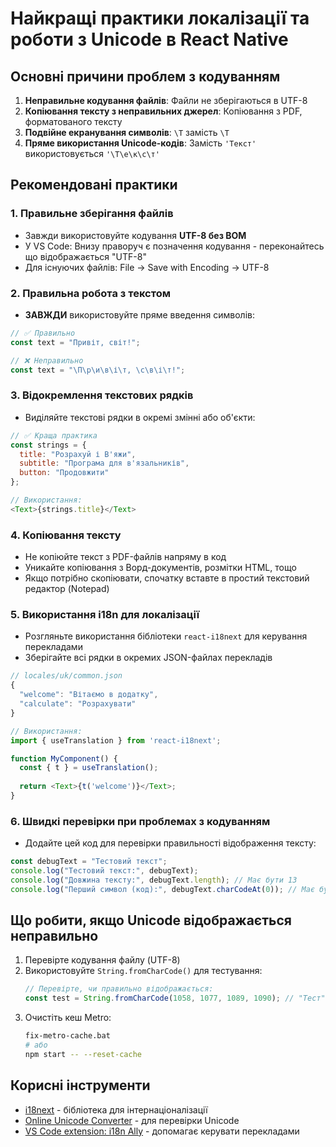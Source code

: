 # Найкращі практики локалізації та роботи з Unicode в React Native

## Основні причини проблем з кодуванням

1. **Неправильне кодування файлів**: Файли не зберігаються в UTF-8
2. **Копіювання тексту з неправильних джерел**: Копіювання з PDF, форматованого тексту
3. **Подвійне екранування символів**: `\Т` замість `\Т`
4. **Пряме використання Unicode-кодів**: Замість `'Текст'` використовується `'\Т\е\к\с\т'`

## Рекомендовані практики

### 1. Правильне зберігання файлів

- Завжди використовуйте кодування **UTF-8 без BOM**
- У VS Code: Внизу праворуч є позначення кодування - переконайтесь що відображається "UTF-8"
- Для існуючих файлів: File → Save with Encoding → UTF-8

### 2. Правильна робота з текстом

- **ЗАВЖДИ** використовуйте пряме введення символів:

```javascript
// ✅ Правильно
const text = "Привіт, світ!";

// ❌ Неправильно
const text = "\П\р\и\в\і\т, \с\в\і\т!";
```

### 3. Відокремлення текстових рядків

- Виділяйте текстові рядки в окремі змінні або об'єкти:

```javascript
// ✅ Краща практика
const strings = {
  title: "Розрахуй і В'яжи",
  subtitle: "Програма для в'язальників",
  button: "Продовжити"
};

// Використання:
<Text>{strings.title}</Text>
```

### 4. Копіювання тексту

- Не копіюйте текст з PDF-файлів напряму в код
- Уникайте копіювання з Ворд-документів, розмітки HTML, тощо
- Якщо потрібно скопіювати, спочатку вставте в простий текстовий редактор (Notepad)

### 5. Використання i18n для локалізації

- Розгляньте використання бібліотеки `react-i18next` для керування перекладами
- Зберігайте всі рядки в окремих JSON-файлах перекладів

```javascript
// locales/uk/common.json
{
  "welcome": "Вітаємо в додатку",
  "calculate": "Розрахувати"
}

// Використання:
import { useTranslation } from 'react-i18next';

function MyComponent() {
  const { t } = useTranslation();
  
  return <Text>{t('welcome')}</Text>;
}
```

### 6. Швидкі перевірки при проблемах з кодуванням

- Додайте цей код для перевірки правильності відображення тексту:

```javascript
const debugText = "Тестовий текст";
console.log("Тестовий текст:", debugText);
console.log("Довжина тексту:", debugText.length); // Має бути 13
console.log("Перший символ (код):", debugText.charCodeAt(0)); // Має бути 1058 для 'Т'
```

## Що робити, якщо Unicode відображається неправильно

1. Перевірте кодування файлу (UTF-8)
2. Використовуйте `String.fromCharCode()` для тестування:
   ```javascript
   // Перевірте, чи правильно відображається:
   const test = String.fromCharCode(1058, 1077, 1089, 1090); // "Тест"
   ```
3. Очистіть кеш Metro:
   ```bash
   fix-metro-cache.bat
   # або
   npm start -- --reset-cache
   ```

## Корисні інструменти

- [i18next](https://www.i18next.com/) - бібліотека для інтернаціоналізації
- [Online Unicode Converter](https://www.branah.com/unicode-converter) - для перевірки Unicode
- [VS Code extension: i18n Ally](https://marketplace.visualstudio.com/items?itemName=lokalise.i18n-ally) - допомагає керувати перекладами